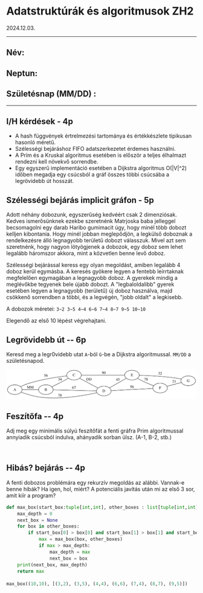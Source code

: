 # Adatstruktúrák és algoritmusok ZH2
2024.12.03.

<hr />

## Név: 

## Neptun: 

## Születésnap (MM/DD) : 

<hr />

## I/H kérdések - 4p
 - A hash függvények értrelmezési tartománya és értékkészlete tipikusan hasonló méretű.
 - Szélességi bejáráshoz FIFO adatszerkezetet érdemes használni.
 - A Prím és a Kruskal algoritmus esetében is  először a teljes élhalmazt rendezni kell növekvő sorrendbe.
 - Egy egyszerű implementáció esetében a Dijkstra algoritmus O(|V|^2) időben megadja egy csúcsból a gráf összes többi csúcsába a legrövidebb út hosszát. 

## Szélességi bejárás implicit gráfon - 5p

Adott néhány dobozunk, egyszerűség kedvéért csak 2 dimenziósak. Kedves ismerősünknek ezekbe szeretnénk Matrjoska baba jelleggel becsomagolni egy darab Haribo gumimacit úgy, hogy minél több dobozt kelljen kibontania. Hogy minél jobban meglepődjön, a legkülső doboznak a rendelkezésre álló legnagyobb területű dobozt válasszuk. Mivel azt sem szeretnénk, hogy nagyon lötyögjenek a dobozok, egy doboz sem lehet legalább háromszor akkora, mint a közvetlen benne levő doboz. 

Szélességi bejárással keress egy olyan megoldást, amiben legalább 4 doboz kerül egymásba. A keresés gyökere legyen a fentebb leírrtaknak megfelelően egymagában a legnagyobb doboz. A gyerekek mindig a meglévőkbe tegyenek bele újabb dobozt. A "legbaloldalibb" gyerek esetében legyen a legnagyobb (területű) új doboz használva, majd csökkenő sorrendben a többi, és a legvégén, "jobb oldalt" a legkisebb.

A dobozok méretei: `3~2 3~5 4~4 6~6 7~4 8~7 9~5 10~10`

Elegendő az első 10 lépést végrehajtani.

## Legrövidebb út -- 6p
Keresd meg a legr0videbb utat `A`-ból `G`-be a Dijkstra algoritmussal. `MM/DD` a születésnapod.

![dijkstra](dijkstra.svg)

## Feszítőfa -- 4p 
Adj meg egy minimális súlyú feszítőfát a fenti gráfra Prim algoritmussal annyiadik csúcsból indulva, ahányadik sorban ülsz. (A-1, B-2, stb.)



<br />


## Hibás? bejárás -- 4p
A fenti dobozos problémára egy rekurzív megoldás az alábbi. Vannak-e benne hibák? Ha igen, hol, miért? A potenciális javítás után mi az első 3 sor, amit kiír a program?

```python
def max_box(start_box:tuple[int,int], other_boxes : list[tuple[int,int]]) -> int:
    max_depth = 0
    next_box = None
    for box in other_boxes:
        if start_box[0] > box[0] and start_box[1] > box[1] and start_box[0]*startbox[1] < 3 * box[0]*box[1]:
            max = max_box(box, other_boxes)
            if max > max_depth: 
                max_depth = max
                next_box = box
    print(next_box, max_depth)
    return max

max_box((10,10), [(3,2), (3,5), (4,4), (6,6), (7,4), (8,7), (9,5)])
```




